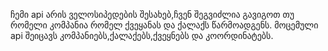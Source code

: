 ჩემი api არის ველოსიპედების შესახებ,ჩვენ შეგვიძლია გავიგოთ თუ რომელი კომპანია რომელ ქვეყანას და ქალაქს წარმოადგენს.
მოცემული api შეიცავს კომპანიებს,ქალაქებს,ქვეყნებს და კოორდინატებს.
